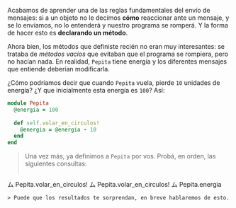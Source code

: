 Acabamos de aprender una de las reglas fundamentales del envío de mensajes: si a un objeto no le decímos **cómo** reaccionar ante un mensaje, y se lo envíamos, no lo entenderá y nuestro programa se romperá. Y la forma de hacer esto es **declarando un método**.

Ahora bien, los métodos que definiste recién no eran muy interesantes: se trataba de _métodos vacíos_ que evitaban que el programa se rompiera, pero no hacían nada. En realidad, `Pepita` tiene energía y los diferentes mensajes que entiende deberían modificarla.

¿Cómo podríamos decir que cuando `Pepita` vuela, pierde `10` unidades de energía? ¿Y que inicialmente esta energía es `100`? Así: 

```ruby
module Pepita
  @energia = 100
  
  def self.volar_en_circulos!
    @energia = @energia - 10
  end
end
```

> Una vez más, ya definimos a `Pepita` por vos. Probá, en orden, las siguientes consultas:
>
> ```ruby
ム Pepita.volar_en_circulos!
ム Pepita.volar_en_circulos!
ム Pepita.energia
```
> Puede que los resultados te sorprendan, en breve hablaremos de esto.

